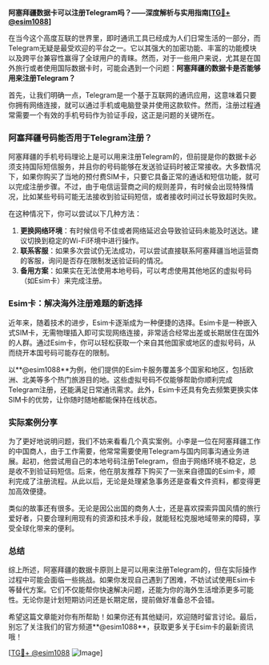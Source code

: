 **阿塞拜疆数据卡可以注册Telegram吗？——深度解析与实用指南[[TG💪+ @esim1088](https://t.me/s/esim1088)]**

在当今这个高度互联的世界里，即时通讯工具已经成为人们日常生活的一部分，而Telegram无疑是最受欢迎的平台之一。它以其强大的加密功能、丰富的功能模块以及跨平台兼容性赢得了全球用户的青睐。然而，对于一些用户来说，尤其是在国外旅行或者使用国际数据卡时，可能会遇到一个问题：**阿塞拜疆的数据卡是否能够用来注册Telegram？**

首先，让我们明确一点，Telegram是一个基于互联网的通讯应用，这意味着只要你拥有网络连接，就可以通过手机或电脑登录并使用这款软件。然而，注册过程通常需要一个有效的手机号码作为验证手段，这正是问题的关键所在。

### 阿塞拜疆号码能否用于Telegram注册？

阿塞拜疆的手机号码理论上是可以用来注册Telegram的，但前提是你的数据卡必须支持国际短信服务，并且你的号码能够在发送验证码时被正常接收。大多数情况下，如果你购买了当地的预付费SIM卡，只要它具备正常的通话和短信功能，就可以完成注册步骤。不过，由于电信运营商之间的规则差异，有时候会出现特殊情况，比如某些号码可能无法接收到验证码短信，或者接收时间过长导致超时失败。

在这种情况下，你可以尝试以下几种方法：

1. **更换网络环境**：有时候信号不佳或者网络延迟会导致验证码未能及时送达。建议切换到稳定的Wi-Fi环境中进行操作。
2. **联系客服**：如果多次尝试仍无法成功，可以尝试直接联系阿塞拜疆当地运营商的客服，询问是否存在限制发送验证码的情况。
3. **备用方案**：如果实在无法使用本地号码，可以考虑使用其他地区的虚拟号码（如Esim卡）来完成注册。

### Esim卡：解决海外注册难题的新选择

近年来，随着技术的进步，Esim卡逐渐成为一种便捷的选择。Esim卡是一种嵌入式SIM卡，无需物理插入即可实现网络连接，非常适合经常出差或长期居住在国外的人群。通过Esim卡，你可以轻松获取一个来自其他国家或地区的虚拟号码，从而绕开本国号码可能存在的限制。

以**@esim1088**为例，他们提供的Esim卡服务覆盖多个国家和地区，包括欧洲、北美等多个热门旅游目的地。这些虚拟号码不仅能够帮助你顺利完成Telegram注册，还能满足日常通讯需求。此外，Esim卡还具有免去频繁更换实体SIM卡的优势，让你随时随地都能保持在线状态。

### 实际案例分享

为了更好地说明问题，我们不妨来看看几个真实案例。小李是一位在阿塞拜疆工作的中国商人，由于工作需要，他常常需要使用Telegram与国内同事沟通业务进展。起初，他尝试用自己的本地号码注册Telegram，但由于网络环境不稳定，总是收不到验证码短信。后来，他在朋友推荐下购买了一张来自德国的Esim卡，顺利完成了注册流程。从此以后，无论是处理紧急事务还是查看文件资料，都变得更加高效便捷。

类似的故事还有很多。无论是因公出国的商务人士，还是喜欢探索异国风情的旅行爱好者，只要合理利用现有的资源和技术手段，就能轻松克服地域带来的障碍，享受全球化带来的便利。

### 总结

综上所述，阿塞拜疆的数据卡原则上是可以用来注册Telegram的，但在实际操作过程中可能会面临一些挑战。如果你发现自己遇到了困难，不妨试试使用Esim卡等替代方案。它们不仅能帮你快速解决问题，还能为你的海外生活增添更多可能性。无论你是计划短期访问还是长期定居，提前做好准备总不会错。

希望这篇文章能对你有所帮助！如果你还有其他疑问，欢迎随时留言讨论。最后，别忘了关注我们的官方频道**@esim1088**，获取更多关于Esim卡的最新资讯哦！

[[TG💪+ @esim1088](https://t.me/s/esim1088) ![Image](https://i.postimg.cc/4NQfJmqS/Snipaste-2025-05-13-00-14-12.png)]
